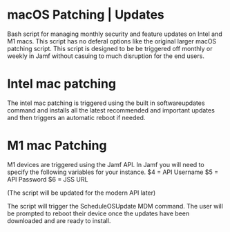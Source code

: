 # macOS Patching | Updates

Bash script for managing monthly security and feature updates on Intel and M1 macs. This script has no deferal options like the original larger macOS patching script. This script is designed to be be triggered off monthly or weekly in Jamf without casuing to much disruption for the end users.

# Intel mac patching

The intel mac patching is triggered using the built in softwareupdates command and installs all the latest recommended and important updates and then triggers an automatic reboot if needed.

# M1 mac Patching

M1 devices are triggered using the Jamf API. In Jamf you will need to specify the following variables for your instance.
$4 = API Username
$5 = API Password
$6 = JSS URL

(The script will be updated for the modern API later)

The script will trigger the ScheduleOSUpdate MDM command. The user will be prompted to reboot their device once the updates have been downloaded and are ready to install.

